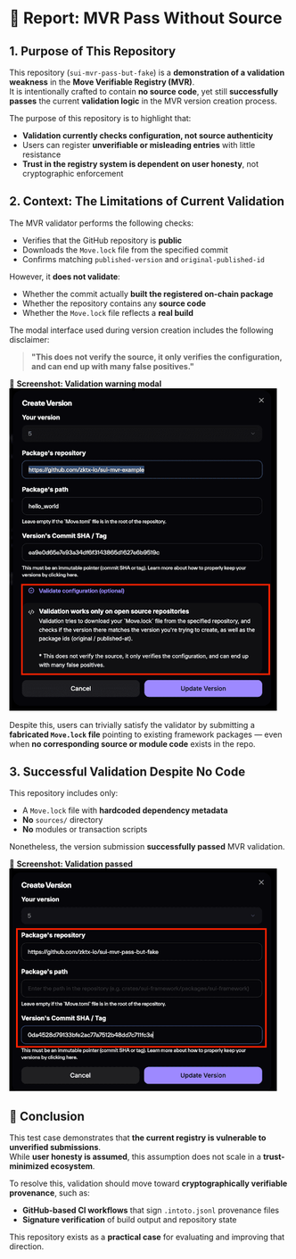 # 🧾 Report: MVR Pass Without Source

## 1. Purpose of This Repository

This repository (`sui-mvr-pass-but-fake`) is a **demonstration of a validation weakness** in the **Move Verifiable Registry (MVR)**.  
It is intentionally crafted to contain **no source code**, yet still **successfully passes** the current **validation logic** in the MVR version creation process.

The purpose of this repository is to highlight that:

- **Validation currently checks configuration, not source authenticity**
- Users can register **unverifiable or misleading entries** with little resistance
- **Trust in the registry system is dependent on user honesty**, not cryptographic enforcement

## 2. Context: The Limitations of Current Validation

The MVR validator performs the following checks:

- Verifies that the GitHub repository is **public**
- Downloads the `Move.lock` file from the specified commit
- Confirms matching `published-version` and `original-published-id`

However, it **does not validate**:

- Whether the commit actually **built the registered on-chain package**
- Whether the repository contains any **source code**
- Whether the `Move.lock` file reflects a **real build**

The modal interface used during version creation includes the following disclaimer:

> **"This does not verify the source, it only verifies the configuration, and can end up with many false positives."**

📸 **Screenshot: Validation warning modal**  
<img src="./screenshots/modal-warning.png" alt="Validation Warning Modal" width="480"/>

Despite this, users can trivially satisfy the validator by submitting a **fabricated `Move.lock` file** pointing to existing framework packages — even when **no corresponding source or module code** exists in the repo.

## 3. Successful Validation Despite No Code

This repository includes only:

- A `Move.lock` file with **hardcoded dependency metadata**
- **No** `sources/` directory
- **No** modules or transaction scripts

Nonetheless, the version submission **successfully passed** MVR validation.

📸 **Screenshot: Validation passed**  
<img src="./screenshots/validation-passed.png" alt="Validation Passed" width="480"/>

## 🧩 Conclusion

This test case demonstrates that **the current registry is vulnerable to unverified submissions**.  
While **user honesty is assumed**, this assumption does not scale in a **trust-minimized ecosystem**.

To resolve this, validation should move toward **cryptographically verifiable provenance**, such as:

- **GitHub-based CI workflows** that sign `.intoto.jsonl` provenance files
- **Signature verification** of build output and repository state

This repository exists as a **practical case** for evaluating and improving that direction.